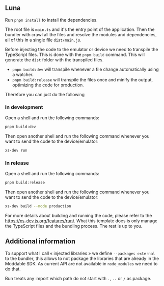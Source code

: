 ## Luna

Run `pnpm install` to install the dependencies.

The root file is `main.ts` and it's the entry point of the application. Then the bundler with crawl all the files and resolve the modules and dependencies, all of this in a single file `dist/main.js`.

Before injecting the code to the emulator or device we need to transpile the TypeScript files. This is done with the `pnpm build` command. This will generate the `dist` folder with the transpiled files.

- `pnpm build:dev` will transpile whenever a file change automatically using a watcher.
- `pnpm build:release` will transpile the files once and minify the output, optimizing the code for production.

Therefore you can just do the following

### In development

Open a shell and run the following commands:

```bash
pnpm build:dev
```

Then open another shell and run the following command whenever you want to send the code to the device/emulator:

```bash
xs-dev run
```

### In release

Open a shell and run the following commands:

```bash
pnpm build:release
```

Then open another shell and run the following command whenever you want to send the code to the device/emulator:

```bash
xs-dev build --mode production
```

For more details about building and running the code, please refer to the https://xs-dev.js.org/features/run/.
What this template does is only manage the TypeScript files and the bundling process. The rest is up to you.

## Additional information

To support what I call « injected libraries » we define `--packages external` to the bundler, this allows to not package the libraries that are already in the Moddable SDK. As current API are not available in `node_modules` we need to do that.

Bun treats any import which path do not start with `.`, `..` or `/` as package.
